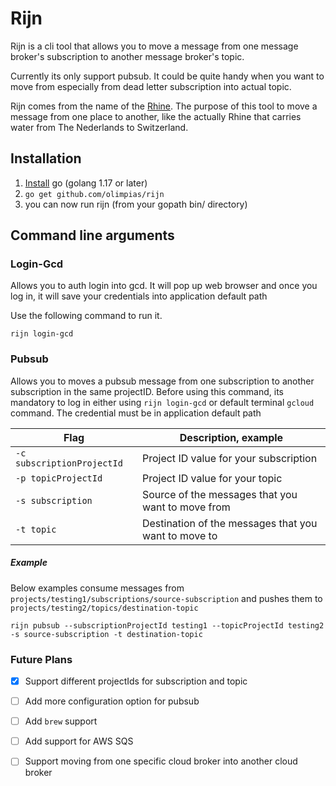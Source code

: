 # Rijn

Rijn is a cli tool that allows you to move a message from one message broker's subscription to another message broker's topic. 

Currently its only support pubsub. It could be quite handy when you want to move from especially from dead letter subscription into actual topic.

Rijn comes from the name of the [Rhine](https://en.wikipedia.org/wiki/Rhine). The purpose of this tool to move a message from one place to another, like the actually Rhine that carries water from The Nederlands to Switzerland. 

## Installation

1. [Install](https://go.dev/doc/install) go (golang 1.17 or later)
2. `go get github.com/olimpias/rijn`
3. you can now run rijn (from your gopath bin/ directory)

## Command line arguments

### Login-Gcd

Allows you to auth login into gcd. It will pop up web browser and once you log in, it will save your credentials into application default path

Use the following command to run it.

``
rijn login-gcd
``

### Pubsub

Allows you to moves a pubsub message from one subscription to another subscription in the same projectID. Before using this command, its mandatory to log in either using `rijn login-gcd` or default terminal `gcloud` command. The credential must be in application default path

| Flag                       | Description, example                                 |
|----------------------------|------------------------------------------------------|
| `-c subscriptionProjectId` | Project ID value for your subscription               |
| `-p topicProjectId`        | Project ID value for your topic                      |
| `-s subscription`          | Source of the messages that you want to move from    |
| `-t topic`                 | Destination of the messages that you want to move to |

##### Example

Below examples consume messages from `projects/testing1/subscriptions/source-subscription` and pushes them to `projects/testing2/topics/destination-topic`

```
rijn pubsub --subscriptionProjectId testing1 --topicProjectId testing2  -s source-subscription -t destination-topic
```

### Future Plans
- [X] Support different projectIds for subscription and topic
- [ ] Add more configuration option for pubsub
- [ ] Add `brew` support
- [ ] Add support for AWS SQS
- [ ] Support moving from one specific cloud broker into another cloud broker



